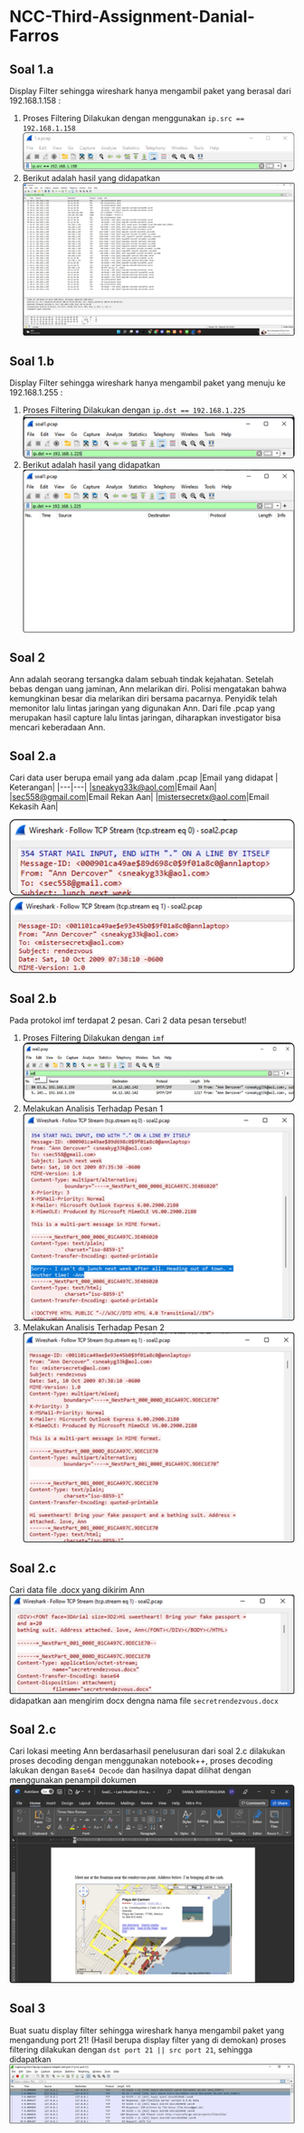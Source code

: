 # NCC-Third-Assignment-Danial-Farros

## Soal 1.a
Display Filter sehingga wireshark hanya mengambil paket yang berasal dari 192.168.1.158 : 
1. Proses Filtering Dilakukan dengan menggunakan `ip.src == 192.168.1.158`
![alt text](https://github.com/danial921/NCC-Third-Assignment-Danial-Farros/blob/main/Soal1/1a%20command.png)
2. Berikut adalah hasil yang didapatkan
![alt text](https://github.com/danial921/NCC-Third-Assignment-Danial-Farros/blob/main/Soal1/1a%20result.png)

## Soal 1.b
Display Filter sehingga wireshark hanya mengambil paket yang menuju ke 192.168.1.255 : 
1. Proses Filtering Dilakukan dengan `ip.dst == 192.168.1.225`
![alt text](https://github.com/danial921/NCC-Third-Assignment-Danial-Farros/blob/main/Soal1/1b%20command.png)
2. Berikut adalah hasil yang didapatkan
![alt text](https://github.com/danial921/NCC-Third-Assignment-Danial-Farros/blob/main/Soal1/1b%20result.png)

## Soal 2
Ann adalah seorang tersangka dalam sebuah tindak kejahatan. Setelah bebas dengan uang jaminan, Ann melarikan diri. Polisi mengatakan bahwa kemungkinan besar dia melarikan diri bersama pacarnya. Penyidik telah memonitor lalu lintas jaringan yang digunakan Ann. Dari file .pcap yang merupakan hasil capture lalu lintas jaringan, diharapkan investigator bisa mencari keberadaan Ann.

## Soal 2.a
Cari data user berupa email yang ada dalam .pcap
|Email yang didapat | Keterangan|
|---|---|
|sneakyg33k@aol.com|Email Aan|
|sec558@gmail.com|Email Rekan Aan|
|mistersecretx@aol.com|Email Kekasih Aan|

![alt text](https://github.com/danial921/NCC-Third-Assignment-Danial-Farros/blob/main/Soal2/2a-1.png)
![alt text](https://github.com/danial921/NCC-Third-Assignment-Danial-Farros/blob/main/Soal2/2a-2.png)

## Soal 2.b
Pada protokol imf terdapat 2 pesan. Cari 2 data pesan tersebut!
1. Proses Filtering Dilakukan dengan `imf`
![alt text](https://github.com/danial921/NCC-Third-Assignment-Danial-Farros/blob/main/Soal2/2b-3.png)
2. Melakukan Analisis Terhadap Pesan 1
![alt text](https://github.com/danial921/NCC-Third-Assignment-Danial-Farros/blob/main/Soal2/2b-1.png)
4. Melakukan Analisis Terhadap Pesan 2
![alt text](https://github.com/danial921/NCC-Third-Assignment-Danial-Farros/blob/main/Soal2/2b-2.png)

## Soal 2.c
Cari data file .docx yang dikirim Ann
![alr_text](https://github.com/danial921/NCC-Third-Assignment-Danial-Farros/blob/main/Soal2/2c.png)
didapatkan aan mengirim docx dengna nama file `secretrendezvous.docx`

## Soal 2.c
Cari lokasi meeting Ann
berdasarhasil penelusuran dari soal 2.c dilakukan proses decoding dengan menggunakan notebook++, proses decoding lakukan dengan `Base64 Decode` dan hasilnya dapat dilihat dengan menggunakan penampil dokumen
![alr_text](https://github.com/danial921/NCC-Third-Assignment-Danial-Farros/blob/main/Soal2/2d.png)

## Soal 3
Buat suatu display filter sehingga wireshark hanya mengambil paket yang mengandung port 21! (Hasil berupa display filter yang di demokan)
proses filtering dilakukan dengan `dst port 21 || src port 21`, sehingga didapatkan
![alr_text](https://github.com/danial921/NCC-Third-Assignment-Danial-Farros/blob/main/Soal3/3a.png)
